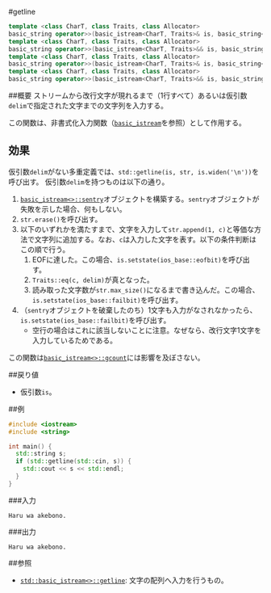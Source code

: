 #getline
```cpp
template <class CharT, class Traits, class Allocator>
basic_string operator>>(basic_istream<CharT, Traits>& is, basic_string<CharT, Traits, Allocator>& str);
template <class CharT, class Traits, class Allocator>
basic_string operator>>(basic_istream<CharT, Traits>&& is, basic_string<CharT, Traits, Allocator>& str);
template <class CharT, class Traits, class Allocator>
basic_string operator>>(basic_istream<CharT, Traits>& is, basic_string<CharT, Traits, Allocator>& str, CharT delim);
template <class CharT, class Traits, class Allocator>
basic_string operator>>(basic_istream<CharT, Traits>&& is, basic_string<CharT, Traits, Allocator>& str, CharT delim);
```

##概要
ストリームから改行文字が現れるまで（1行すべて）あるいは仮引数`delim`で指定された文字までの文字列を入力する。

この関数は、非書式化入力関数（[`basic_istream`](../../istream/basic_istream.md)を参照）として作用する。

## 効果
仮引数`delim`がない多重定義では、`std::getline(is, str, is.widen('\n'))`を呼び出す。
仮引数`delim`を持つものは以下の通り。

1. [`basic_istream<>::sentry`](../../istream/basic_istream/sentry.md)オブジェクトを構築する。`sentry`オブジェクトが失敗を示した場合、何もしない。
1. `str.erase()`を呼び出す。
1. 以下のいずれかを満たすまで、文字を入力して`str.append(1, c)`と等価な方法で文字列に追加する。なお、`c`は入力した文字を表す。以下の条件判断はこの順で行う。
    1. EOFに達した。この場合、`is.setstate(ios_base::eofbit)`を呼び出す。
    1. `Traits::eq(c, delim)`が真となった。
    1. 読み取った文字数が`str.max_size()`になるまで書き込んだ。この場合、`is.setstate(ios_base::failbit)`を呼び出す。
1. （`sentry`オブジェクトを破棄したのち）1文字も入力がなされなかったら、`is.setstate(ios_base::failbit)`を呼び出す。
    - 空行の場合はこれに該当しないことに注意。なぜなら、改行文字1文字を入力しているためである。

この関数は[`basic_istream<>::gcount`](../../istream/basic_istream/gcount.md)には影響を及ぼさない。

##戻り値
- 仮引数`is`。


##例
```cpp
#include <iostream>
#include <string>

int main() {
  std::string s;
  if (std::getline(std::cin, s)) {
    std::cout << s << std::endl;
  }
}
```

###入力
```
Haru wa akebono.
```

###出力
```
Haru wa akebono.
```

##参照
- [`std::basic_istream<>::getline`](../../istream/basic_istream/getline.md): 文字の配列へ入力を行うもの。
